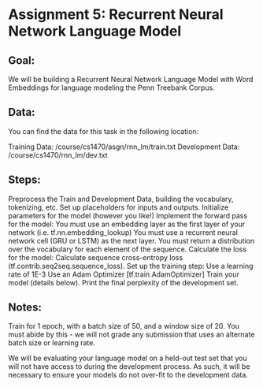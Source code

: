 # Assignment 5: Recurrent Neural Network Language Model

## Goal:
We will be building a Recurrent Neural Network Language Model with Word Embeddings for language modeling the Penn Treebank Corpus.

## Data:
You can find the data for this task in the following location:

Training Data: /course/cs1470/asgn/rnn_lm/train.txt
Development Data: /course/cs1470/rnn_lm/dev.txt

## Steps:
Preprocess the Train and Development Data, building the vocabulary, tokenizing, etc.
Set up placeholders for inputs and outputs.
Initialize parameters for the model (however you like!)
Implement the forward pass for the model:
You must use an embedding layer as the first layer of your network (i.e. tf.nn.embedding_lookup)
You must use a recurrent neural network cell (GRU or LSTM) as the next layer.
You must return a distribution over the vocabulary for each element of the sequence.
Calculate the loss for the model:
Calculate sequence cross-entropy loss (tf.contrib.seq2seq.sequence_loss).
Set up the training step:
Use a learning rate of 1E-3
Use an Adam Optimizer [tf.train.AdamOptimizer]
Train your model (details below).
Print the final perplexity of the development set.

## Notes:
Train for 1 epoch, with a batch size of 50, and a window size of 20. You must abide by this - we will not grade any submission that uses an alternate batch size or learning rate.

We will be evaluating your language model on a held-out test set that you will not have access to during the development process. As such, it will be necessary to ensure your models do not over-fit to the development data.
